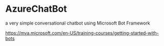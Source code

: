 # AzureChatBot
a very simple conversational chatbot using Microsoft Bot Framework

https://mva.microsoft.com/en-US/training-courses/getting-started-with-bots
